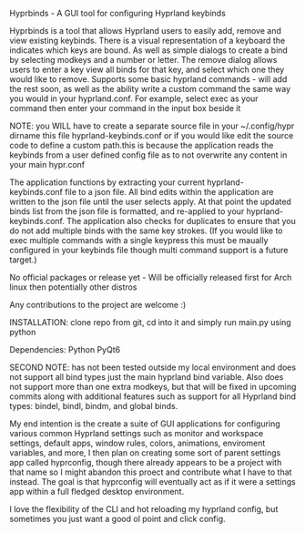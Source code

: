 Hyprbinds - A GUI tool for configuring Hyprland keybinds

Hyprbinds is a tool that allows Hyprland users to easily add, remove and view existing keybinds. 
There is a visual representation of a keyboard the indicates which keys are bound. As well as simple dialogs
to create a bind by selecting modkeys and a number or letter. The remove dialog allows users to enter a key 
view all binds for that key, and select which one they would like to remove. Supports some basic hyprland 
commands - will add the rest soon, as well as the ability write a custom command the same way you would in 
your hyprland.conf. For example, select exec as your command then enter your command in the input box beside it

NOTE: you WILL have to create a separate source file in your ~/.config/hypr dirname this file hyprland-keybinds.conf or if you would like edit the source code to define a custom path.this is because the application reads the keybinds from a user defined config file as to not overwrite any content in your main hypr.conf 

The application functions by extracting your current hyprland-keybinds.conf file to a json file. All bind edits within the application are written to the json file until the user selects apply. At that point the updated binds list from the json file is formatted, and re-applied to your hyprland-keybinds.conf. The application also checks for duplicates to ensure that you do not add multiple binds with the same key strokes. (If you would like to exec multiple commands with a single keypress this must be maually configured in your keybinds file though multi command support is a future target.)

No official packages or release yet - Will be officially released first for Arch linux then potentially other distros

Any contributions to the project are welcome :) 

INSTALLATION: clone repo from git, cd into it and simply run main.py using python

Dependencies:
Python
PyQt6

SECOND NOTE: has not been tested outside my local environment and does not support all bind types just the main 
hyprland bind variable. Also does not support more than one extra modkeys, but that will be fixed 
in upcoming commits along with additional features such as support for all Hyprland bind types: bindel, bindl, bindm, and global binds.  

My end intention is the create a suite of GUI applications for configuring various common Hyprland settings such as monitor and workspace settings, default apps, window rules, colors, animations, enviroment variables, and more, I then plan on creating some sort of parent settings app called hyprconfig, though there already appears to be a project with that name so I might abandon this proect and contribute what I have to that instead. The goal is that hyprconfig will eventually act as if it were a settings app within a full fledged desktop environment.  

I love the flexibility of the CLI and hot reloading my hyprland config, but sometimes you just want a good ol point and click config.
